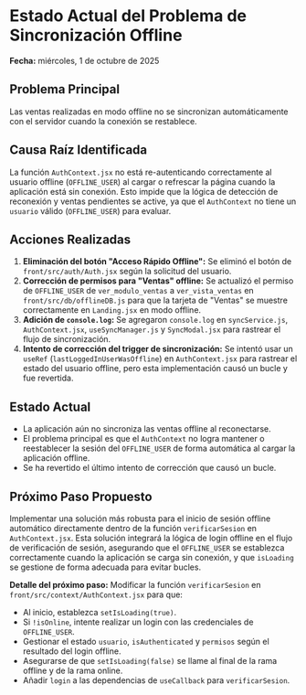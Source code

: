 # Estado Actual del Problema de Sincronización Offline

**Fecha:** miércoles, 1 de octubre de 2025

## Problema Principal
Las ventas realizadas en modo offline no se sincronizan automáticamente con el servidor cuando la conexión se restablece.

## Causa Raíz Identificada
La función `AuthContext.jsx` no está re-autenticando correctamente al usuario offline (`OFFLINE_USER`) al cargar o refrescar la página cuando la aplicación está sin conexión. Esto impide que la lógica de detección de reconexión y ventas pendientes se active, ya que el `AuthContext` no tiene un `usuario` válido (`OFFLINE_USER`) para evaluar.

## Acciones Realizadas
1.  **Eliminación del botón "Acceso Rápido Offline":** Se eliminó el botón de `front/src/auth/Auth.jsx` según la solicitud del usuario.
2.  **Corrección de permisos para "Ventas" offline:** Se actualizó el permiso de `OFFLINE_USER` de `ver_modulo_ventas` a `ver_vista_ventas` en `front/src/db/offlineDB.js` para que la tarjeta de "Ventas" se muestre correctamente en `Landing.jsx` en modo offline.
3.  **Adición de `console.log`:** Se agregaron `console.log` en `syncService.js`, `AuthContext.jsx`, `useSyncManager.js` y `SyncModal.jsx` para rastrear el flujo de sincronización.
4.  **Intento de corrección del trigger de sincronización:** Se intentó usar un `useRef` (`lastLoggedInUserWasOffline`) en `AuthContext.jsx` para rastrear el estado del usuario offline, pero esta implementación causó un bucle y fue revertida.

## Estado Actual
*   La aplicación aún no sincroniza las ventas offline al reconectarse.
*   El problema principal es que el `AuthContext` no logra mantener o reestablecer la sesión del `OFFLINE_USER` de forma automática al cargar la aplicación offline.
*   Se ha revertido el último intento de corrección que causó un bucle.

## Próximo Paso Propuesto
Implementar una solución más robusta para el inicio de sesión offline automático directamente dentro de la función `verificarSesion` en `AuthContext.jsx`. Esta solución integrará la lógica de login offline en el flujo de verificación de sesión, asegurando que el `OFFLINE_USER` se establezca correctamente cuando la aplicación se carga sin conexión, y que `isLoading` se gestione de forma adecuada para evitar bucles.

**Detalle del próximo paso:**
Modificar la función `verificarSesion` en `front/src/context/AuthContext.jsx` para que:
*   Al inicio, establezca `setIsLoading(true)`.
*   Si `!isOnline`, intente realizar un login con las credenciales de `OFFLINE_USER`.
*   Gestionar el estado `usuario`, `isAuthenticated` y `permisos` según el resultado del login offline.
*   Asegurarse de que `setIsLoading(false)` se llame al final de la rama offline y de la rama online.
*   Añadir `login` a las dependencias de `useCallback` para `verificarSesion`.
